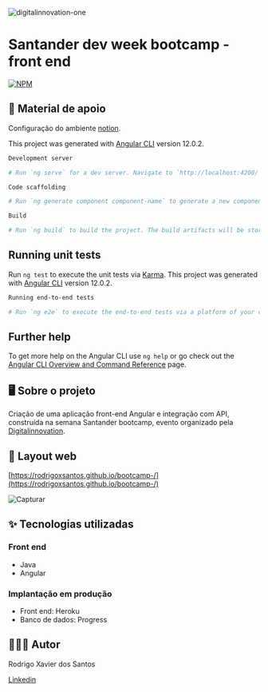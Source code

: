 ![digitalinnovation-one](https://user-images.githubusercontent.com/85380530/124314317-95a9e600-db48-11eb-9517-2d33226d98e5.PNG)

# Santander dev week bootcamp - front end

[![NPM](https://img.shields.io/npm/l/react)](https://github.com/rodrigoxsantos/bootcamp/blob/main/LICENSE) 

## 📝 Material de apoio 

Configuração do ambiente [notion](https://www.notion.so/Material-de-Apoio-Bootcamp-Santander-4b731275cc9b499d90fe5f8b6a75e3bd).

This project was generated with [Angular CLI](https://github.com/angular/angular-cli) version 12.0.2.
```bash
Development server

# Run `ng serve` for a dev server. Navigate to `http://localhost:4200/`. The app will automatically reload if you change any of the source files.

Code scaffolding

# Run `ng generate component component-name` to generate a new component. You can also use `ng generate directive|pipe|service|class|guard|interface|enum|module`.

Build

# Run `ng build` to build the project. The build artifacts will be stored in the `dist/` directory.
```
## Running unit tests

Run `ng test` to execute the unit tests via [Karma](https://karma-runner.github.io).
This project was generated with [Angular CLI](https://github.com/angular/angular-cli) version 12.0.2.
```bash
Running end-to-end tests

# Run `ng e2e` to execute the end-to-end tests via a platform of your choice. To use this command, you need to first add a package that implements end-to-end testing capabilities.
```
## Further help

To get more help on the Angular CLI use `ng help` or go check out the [Angular CLI Overview and Command Reference](https://angular.io/cli) page.

## 🖥️ Sobre o projeto 
 Criação de uma aplicação front-end Angular e integração com API, construída na semana Santander bootcamp, evento organizado pela  [Digitalinnovation](https://digitalinnovation.one/).

 
 
## 🔖 Layout web
[https://rodrigoxsantos.github.io/bootcamp-/](https://rodrigoxsantos.github.io/bootcamp-/)

![Capturar](https://user-images.githubusercontent.com/85380530/124323670-18866d00-db58-11eb-9a3d-5926ae7c3bb2.PNG)

## ✨ Tecnologias utilizadas

### Front end
- Java
- Angular

### Implantação em produção
- Front end: Heroku
- Banco de dados: Progress

## 👨🏽‍💻 Autor

Rodrigo Xavier dos Santos

[Linkedin](https://www.linkedin.com/in/rodrigoxsantos/) 
